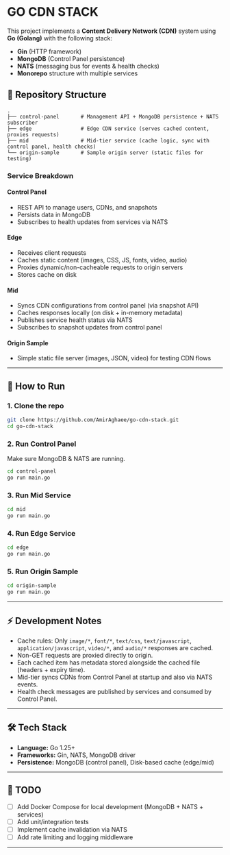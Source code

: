 # GO CDN STACK

This project implements a **Content Delivery Network (CDN)** system using **Go (Golang)** with the following stack:

- **Gin** (HTTP framework)
- **MongoDB** (Control Panel persistence)
- **NATS** (messaging bus for events & health checks)
- **Monorepo** structure with multiple services

## 📂 Repository Structure

```
.
├── control-panel       # Management API + MongoDB persistence + NATS subscriber
├── edge                # Edge CDN service (serves cached content, proxies requests)
├── mid                 # Mid-tier service (cache logic, sync with control panel, health checks)
└── origin-sample       # Sample origin server (static files for testing)
```

### Service Breakdown

#### **Control Panel**
- REST API to manage users, CDNs, and snapshots
- Persists data in MongoDB
- Subscribes to health updates from services via NATS

#### **Edge**
- Receives client requests
- Caches static content (images, CSS, JS, fonts, video, audio)
- Proxies dynamic/non-cacheable requests to origin servers
- Stores cache on disk

#### **Mid**
- Syncs CDN configurations from control panel (via snapshot API)
- Caches responses locally (on disk + in-memory metadata)
- Publishes service health status via NATS
- Subscribes to snapshot updates from control panel

#### **Origin Sample**
- Simple static file server (images, JSON, video) for testing CDN flows

---

## 🚀 How to Run

### 1. Clone the repo

```bash
git clone https://github.com/AmirAghaee/go-cdn-stack.git
cd go-cdn-stack
```

### 2. Run Control Panel

Make sure MongoDB & NATS are running.

```bash
cd control-panel
go run main.go
```

### 3. Run Mid Service

```bash
cd mid
go run main.go
```

### 4. Run Edge Service

```bash
cd edge
go run main.go
```

### 5. Run Origin Sample

```bash
cd origin-sample
go run main.go
```

---

## ⚡ Development Notes

- Cache rules: Only `image/*`, `font/*`, `text/css`, `text/javascript`, `application/javascript`, `video/*`, and `audio/*` responses are cached.
- Non-GET requests are proxied directly to origin.
- Each cached item has metadata stored alongside the cached file (headers + expiry time).
- Mid-tier syncs CDNs from Control Panel at startup and also via NATS events.
- Health check messages are published by services and consumed by Control Panel.

---

## 🛠️ Tech Stack

- **Language:** Go 1.25+
- **Frameworks:** Gin, NATS, MongoDB driver
- **Persistence:** MongoDB (control panel), Disk-based cache (edge/mid)

---

## 📌 TODO

- [ ] Add Docker Compose for local development (MongoDB + NATS + services)
- [ ] Add unit/integration tests
- [ ] Implement cache invalidation via NATS
- [ ] Add rate limiting and logging middleware

---
